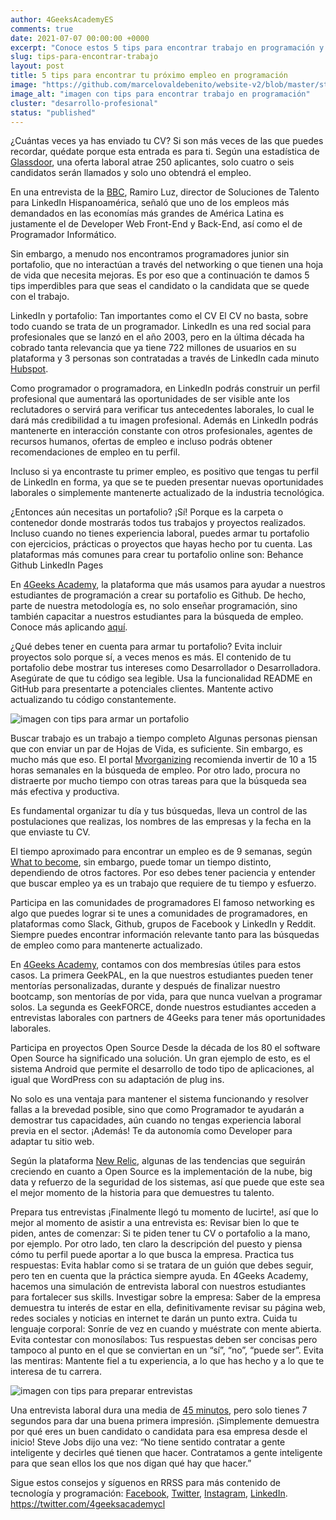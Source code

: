 ```yaml
---
author: 4GeeksAcademyES
comments: true
date: 2021-07-07 00:00:00 +0000 
excerpt: "Conoce estos 5 tips para encontrar trabajo en programación y aterriza el trabajo que buscas"
slug: tips-para-encontrar-trabajo
layout: post
title: 5 tips para encontrar tu próximo empleo en programación
image: "https://github.com/marcelovaldebenito/website-v2/blob/master/static/images/blog/tptpe_1.jpg?raw=true"
image_alt: "imagen con tips para encontrar trabajo en programación"
cluster: "desarrollo-profesional"
status: "published"
---
```


¿Cuántas veces ya has enviado tu CV? Si son más veces de las que puedes recordar, quédate porque esta entrada es para ti. Según una estadística de [Glassdoor](https://zety.com/blog/hr-statistics), una oferta laboral atrae 250 aplicantes, solo cuatro o seis candidatos serán llamados y solo uno obtendrá el empleo.

En una entrevista de la [BBC](https://www.bbc.com/mundo/noticias-56247281), Ramiro Luz, director de Soluciones de Talento para LinkedIn Hispanoamérica, señaló que uno de los empleos más demandados en las economías más grandes de América Latina es justamente el de Developer Web Front-End y Back-End, así como el de Programador Informático.

Sin embargo, a menudo nos encontramos programadores junior sin portafolio, que no interactúan a través del networking o que tienen una hoja de vida que necesita mejoras. Es por eso que a continuación te damos 5 tips imperdibles para que seas el candidato o la candidata que se quede con el trabajo.

LinkedIn y portafolio: Tan importantes como el CV
El CV no basta, sobre todo cuando se trata de un programador. LinkedIn es una red social para profesionales que se lanzó en el año 2003, pero en la última década ha cobrado tanta relevancia que ya tiene 722 millones de usuarios en su plataforma y 3 personas son contratadas a través de LinkedIn cada minuto [Hubspot](https://blog.hootsuite.com/linkedin-statistics-business/).

Como programador o programadora, en LinkedIn podrás construir un perfil profesional que aumentará las oportunidades de ser visible ante los reclutadores o servirá para verificar tus antecedentes laborales, lo cual le dará más credibilidad a tu imagen profesional. Además en LinkedIn podrás mantenerte en interacción constante con otros profesionales, agentes de recursos humanos, ofertas de empleo e incluso podrás obtener recomendaciones de empleo en tu perfil.

Incluso si ya encontraste tu primer empleo, es positivo que tengas tu perfil de LinkedIn en forma, ya que se te pueden presentar nuevas oportunidades laborales o simplemente mantenerte actualizado de la industria tecnológica.

¿Entonces aún necesitas un portafolio? ¡Sí! Porque es la carpeta o contenedor donde mostrarás todos tus trabajos y proyectos realizados. Incluso cuando no tienes experiencia laboral, puedes armar tu portafolio con ejercicios, prácticas o proyectos que hayas hecho por tu cuenta. Las plataformas más comunes para crear tu portafolio online son:
Behance
Github
LinkedIn Pages

En [4Geeks Academy](https://4geeksacademy.com/es/inicio), la plataforma que más usamos para ayudar a nuestros estudiantes de programación a crear su portafolio es Github. De hecho, parte de nuestra metodología es, no solo enseñar programación, sino también capacitar a nuestros estudiantes para la búsqueda de empleo. Conoce más aplicando [aquí](https://4geeksacademy.com/es/aplica).

¿Qué debes tener en cuenta para armar tu portafolio?
Evita incluir proyectos solo porque sí, a veces menos es más.
El contenido de tu portafolio debe mostrar tus intereses como Desarrollador o Desarrolladora.
Asegúrate de que tu código sea legible.
Usa la funcionalidad README en GitHub para presentarte a potenciales clientes.
Mantente activo actualizando tu código constantemente.

![imagen con tips para armar un portafolio](https://github.com/marcelovaldebenito/website-v2/blob/master/static/images/blog/tptpe_2.jpg?raw=true)

Buscar trabajo es un trabajo a tiempo completo
Algunas personas piensan que con enviar un par de Hojas de Vida, es suficiente. Sin embargo, es mucho más que eso. El portal [Mvorganizing](https://www.mvorganizing.org/how-many-hours-a-day-should-you-spend-looking-for-a-job-2/) recomienda invertir de 10 a 15 horas semanales en la búsqueda de empleo. Por otro lado, procura no distraerte por mucho tiempo con otras tareas para que la búsqueda sea más efectiva y productiva.

Es fundamental organizar tu día y tus búsquedas, lleva un control de las postulaciones que realizas, los nombres de las empresas y la fecha en la que enviaste tu CV. 

El tiempo aproximado para encontrar un empleo es de 9 semanas, según [What to become](https://whattobecome.com/blog/job-searching-statistics/#:~:text=The%20average%20time%20an%20individual,three%20months%20of%20active%20searching.), sin embargo, puede tomar un tiempo distinto, dependiendo de otros factores. Por eso debes tener paciencia y entender que buscar empleo ya es un trabajo que requiere de tu tiempo y esfuerzo.

Participa en las comunidades de programadores
El famoso networking es algo que puedes lograr si te unes a comunidades de programadores, en plataformas como Slack, Github, grupos de Facebook y LinkedIn y Reddit. Siempre puedes encontrar información relevante tanto para las búsquedas de empleo como para mantenerte actualizado.

En [4Geeks Academy](https://4geeksacademy.com/es/inicio), contamos con dos membresías útiles para estos casos. La primera GeekPAL, en la que nuestros estudiantes pueden tener mentorías personalizadas, durante y después de finalizar nuestro bootcamp, son mentorías de por vida, para que nunca vuelvan a programar solos. La segunda es GeekFORCE, donde nuestros estudiantes acceden a entrevistas laborales con partners de 4Geeks para tener más oportunidades laborales.

Participa en proyectos Open Source
Desde la década de los 80 el software Open Source ha significado una solución. Un gran ejemplo de esto, es el sistema Android que permite el desarrollo de todo tipo de aplicaciones, al igual que WordPress con su adaptación de plug ins.

No solo es una ventaja para mantener el sistema funcionando y resolver fallas a la brevedad posible, sino que como Programador te ayudarán a demostrar tus capacidades, aún cuando no tengas experiencia laboral previa en el sector. ¡Además! Te da autonomía como Developer para adaptar tu sitio web.

Según la plataforma [New Relic](https://newrelic.com/blog/best-practices/keeping-up-with-open-source-trends), algunas de las tendencias que seguirán creciendo en cuanto a Open Source es la implementación de la nube, big data y refuerzo de la seguridad de los sistemas, así que puede que este sea el mejor momento de la historia para que demuestres tu talento.

Prepara tus entrevistas
¡Finalmente llegó tu momento de lucirte!, así que lo mejor al momento de asistir a una entrevista es:
Revisar bien lo que te piden, antes de comenzar: Si te piden tener tu CV o portafolio a la mano, por ejemplo. Por otro lado, ten claro la descripción del puesto y piensa cómo tu perfil puede aportar a lo que busca la empresa.
Practica tus respuestas: Evita hablar como si se tratara de un guión que debes seguir, pero ten en cuenta que la práctica siempre ayuda. En 4Geeks Academy, hacemos una simulación de entrevista laboral con nuestros estudiantes para fortalecer sus skills.
Investigar sobre la empresa: Saber de la empresa demuestra tu interés de estar en ella, definitivamente revisar su página web, redes sociales y noticias en internet te darán un punto extra.
Cuida tu lenguaje corporal: Sonríe de vez en cuando y muéstrate con mente abierta.
Evita contestar con monosílabos: Tus respuestas deben ser concisas pero tampoco al punto en el que se conviertan en un “sí”, “no”, “puede ser”.
Evita las mentiras: Mantente fiel a tu experiencia, a lo que has hecho y a lo que te interesa de tu carrera.

![imagen con tips para preparar entrevistas](https://github.com/marcelovaldebenito/website-v2/blob/master/static/images/blog/tptpe_3.jpg?raw=true)

Una entrevista laboral dura una media de [45 minutos](https://www.reedglobal.com/blog/2017/07/how-long-should-an-interview-last), pero solo tienes 7 segundos para dar una buena primera impresión. ¡Simplemente demuestra por qué eres un buen candidato o candidata para esa empresa desde el inicio! Steve Jobs dijo una vez: “No tiene sentido contratar a gente inteligente y decirles qué tienen que hacer. Contratamos a gente inteligente para que sean ellos los que nos digan qué hay que hacer.”

Sigue estos consejos y síguenos en RRSS para más contenido de tecnología y programación: [Facebook](https://www.facebook.com/4GeeksAcademyCL), [Twitter](https://twitter.com/4geeksacademycl), [Instagram](https://www.instagram.com/4geeksacademycl/), [LinkedIn](https://www.linkedin.com/school/4geeks-academy-latam/).
https://twitter.com/4geeksacademycl